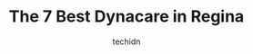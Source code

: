 ---
layout: ampstory
image: https://i0.wp.com/www.auto.or.id/wp-content/uploads/2023/06/lifelabs-medical-laboratory-services-0-regina-1686325125.jpeg?resize=640,853
author: techidn
featured: false
description: Regina, Saskatchewan, Canada is a haven for Dynacare enthusiasts, boasting an impressive array of 7 top-notch establishments. Whether youre a seasoned connoisseur or simply curious to explo
title: The 7 Best Dynacare in Regina
cover:
   title: The 7 Best Dynacare in Regina
   subtitle: AUTO.OR.ID
   background: https://www.auto.or.id/wp-content/uploads/2023/06/lifelabs-medical-laboratory-services-0-regina-1686325125.jpeg

pages: 
 - layout: thirds
   top: <h1>#1 Gamma-Dynacare</h1>
   bottom: "<p>Name has changed to LifeLabs.  Usually a bit of a wait here, but you can schedule an appointment online or using their app to get faster service.  Staff are extremely fri</p>"
   background: https://www.auto.or.id/wp-content/uploads/2023/06/lifelabs-medical-laboratory-services-1-regina-1686325127.jpeg
   backgroundblur: true
 - layout: thirds
   top: <h1>#2 YQR Testing Regina-$38.10 Rapid Antigen Testing</h1>
   bottom: "<p>2005 6th Ave, Regina, SK S4R 1B1, Canada</p>"
   background: https://www.auto.or.id/wp-content/uploads/2023/06/lifelabs-medical-laboratory-services-2-regina-1686325127.jpeg
   cta:
      link: https://www.auto.or.id/the-7-best-dynacare-in-regina/
      text: The 7 Best Dynacare in Regina
 - layout: thirds
   top: <h1>#3 LifeLabs Medical Laboratory Services</h1>
   bottom: "<p>3984 Albert St, Regina, SK S4S 3R1, Canada</p>"
   background: https://images.unsplash.com/photo-1574786577759-aebe09a843c6?ixlib=rb-4.0.3&ixid=MnwxMjA3fDB8MHxwaG90by1wYWdlfHx8fGVufDB8fHx8&auto=format&fit=crop&w=640&h=853&q=80
   cta:
      link: https://www.auto.or.id/the-7-best-dynacare-in-regina/
      text: The 7 Best Dynacare in Regina
 - layout: thirds
   top: <h1>#4 LifeLabs Medical Laboratory Services</h1>
   bottom: "<p>2723 Avonhurst Dr, Regina, SK S4R 3J4, Canada</p>"
   background: https://images.unsplash.com/photo-1617814086906-d847a8bc6fca?ixlib=rb-4.0.3&ixid=MnwxMjA3fDB8MHxwaG90by1wYWdlfHx8fGVufDB8fHx8&auto=format&fit=crop&w=640&h=853&q=80
   cta:
      link: https://www.auto.or.id/the-7-best-dynacare-in-regina/
      text: The 7 Best Dynacare in Regina
 - layout: thirds
   top: <h1>#5 LifeLabs Medical Laboratory Services</h1>
   bottom: "<p>2162 Broad St, Regina, SK S4P 1Y5, Canada</p>"
   background: https://images.unsplash.com/photo-1596639410350-3b994b89e9b1?ixlib=rb-4.0.3&ixid=MnwxMjA3fDB8MHxwaG90by1wYWdlfHx8fGVufDB8fHx8&auto=format&fit=crop&w=640&h=853&q=80
   cta:
      link: https://www.auto.or.id/the-7-best-dynacare-in-regina/
      text: The 7 Best Dynacare in Regina
 - layout: thirds
   top: <h1>#6 LifeLabs Medical Laboratory Services</h1>
   bottom: "<p>344 McCarthy Blvd, Regina, SK S4R 7M2, Canada</p>"
   background: https://images.unsplash.com/photo-1639928204495-14caa69ed1b5?ixlib=rb-4.0.3&ixid=MnwxMjA3fDB8MHxwaG90by1wYWdlfHx8fGVufDB8fHx8&auto=format&fit=crop&w=640&h=853&q=80
   cta:
      link: https://www.auto.or.id/the-7-best-dynacare-in-regina/
      text: The 7 Best Dynacare in Regina

 - layout: thirds
   middle: Continue reading...
   background: https://images.unsplash.com/photo-1600978257452-c6c0bc8660d4?ixlib=rb-4.0.3&ixid=MnwxMjA3fDB8MHxwaG90by1wYWdlfHx8fGVufDB8fHx8&auto=format&fit=crop&w=640&h=853&q=80
   cta:
      link: https://www.auto.or.id/the-7-best-dynacare-in-regina/
      text: The 7 Best Dynacare in Regina

---